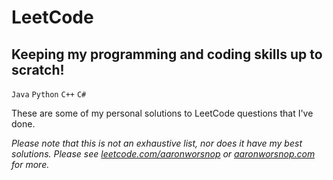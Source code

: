 # LeetCode  
## Keeping my programming and coding skills up to scratch!  
`Java` `Python` `C++` `C#`  

These are some of my personal solutions to LeetCode questions that I've done.  
  
*Please note that this is not an exhaustive list, nor does it have my best solutions. Please see [leetcode.com/aaronworsnop](https://leetcode.com/aaronworsnop/) or [aaronworsnop.com](https://aaronworsnop.com/) for more.*
